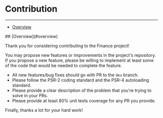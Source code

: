 # Contribution

---

- [Overview](#overview)

<a name="overview">
## [Overview](#overview)

Thank you for considering contributing to the Finance project!

You may propose new features or improvements in the project's repository. If you propose a new feature, please be willing to implement at least some of the code that would be needed to complete the feature.


- All new features/bug fixes should go with PR to the `dev` branch.
- Please follow the PSR-2 coding standard and the PSR-4 autoloading standard.
- Please provide a clear description of the problem that you're trying to solve in your PRs.
- Please provide at least 80% unit tests coverage for any PR you provide.

Finally, thanks a lot for your hard work!

